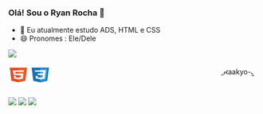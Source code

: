 ### Olá! Sou o Ryan Rocha 👋


- 🌱 Eu atualmente estudo ADS, HTML e CSS
- 😄 Pronomes : Ele/Dele

<picture>
<source 
  srcset="https://github-readme-stats.vercel.app/api?username=Raakyo&show_icons=true&theme=dark"
  media="(prefers-color-scheme: dark)"
/>
<source
  srcset="https://github-readme-stats.vercel.app/api?username=Raakyo&show_icons=true"
  media="(prefers-color-scheme: light), (prefers-color-scheme: black)"/source>
<img src="https://github-readme-stats.vercel.app/api?username=Raakyo&show_icons=true" />
</picture>
</div>
<div style="display: inline_block"><br>
  <img align="center" alt="Rafa-HTML" height="30" width="40" src="https://raw.githubusercontent.com/devicons/devicon/master/icons/html5/html5-original.svg">
  <img align="center" alt="Rafa-CSS" height="30" width="40" src="https://raw.githubusercontent.com/devicons/devicon/master/icons/css3/css3-original.svg">
  <img align="right" alt="Raakyo-gif" height="210" style="border-radius:50px;" src="https://cdn.discordapp.com/attachments/880095613423869953/1069735798108327976/Raakyo-Gif.gif">
</div>
  
  ##
  
<div> 
  <a href="https://www.instagram.com/lyon_rocha/" target="_blank"><img src="https://img.shields.io/badge/-Instagram-%23E4405F?style=for-the-badge&logo=instagram&logoColor=white" target="_blank"></a> 
  <a href = "mailto:ryanroch321@gmail.com"><img src="https://img.shields.io/badge/-Gmail-%23333?style=for-the-badge&logo=gmail&logoColor=white" target="_blank"></a>
  <a href="https://www.linkedin.com/in/ryan-r-silva/" target="_blank"><img src="https://img.shields.io/badge/-LinkedIn-%230077B5?style=for-the-badge&logo=linkedin&logoColor=white" target="_blank"></a> 
  
</div>
